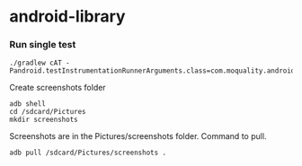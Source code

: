# android-library



### Run single test

```
./gradlew cAT -Pandroid.testInstrumentationRunnerArguments.class=com.moquality.android.AppTest
```

Create screenshots folder
```
adb shell
cd /sdcard/Pictures
mkdir screenshots
```

Screenshots are in the Pictures/screenshots folder. Command to pull.
```
adb pull /sdcard/Pictures/screenshots .
```